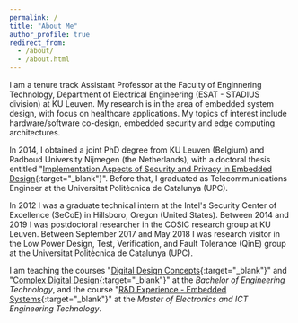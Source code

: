 ```yaml
---
permalink: /
title: "About Me"
author_profile: true
redirect_from: 
  - /about/
  - /about.html
---
```


I am a tenure track Assistant Professor at the Faculty of Enginnering Technology, Department of Electrical Engineering (ESAT - STADIUS division) at KU Leuven. My research is in the area of embedded system design, with focus on healthcare applications. My topics of interest include hardware/software co-design, embedded security and edge computing architectures.

In 2014, I obtained a joint PhD degree from KU Leuven (Belgium) and Radboud University Nijmegen (the Netherlands), with a doctoral thesis entitled "[Implementation Aspects of Security and Privacy in Embedded Design](https://lirias.kuleuven.be/retrieve/269694){:target="_blank"}". Before that, I graduated as Telecommunications Engineer at the Universitat Politècnica de Catalunya (UPC).

In 2012 I was a graduate technical intern at the Intel's Security Center of Excellence (SeCoE) in Hillsboro, Oregon (United States). Between 2014 and 2019 I was postdoctoral researcher in the COSIC research group at KU Leuven. Between September 2017 and May 2018 I was research visitor in the Low Power Design, Test, Verification, and Fault Tolerance (QinE) group at the Universitat Politècnica de Catalunya (UPC).

I am teaching the courses "[Digital Design Concepts](https://onderwijsaanbod.kuleuven.be/syllabi/e/T2VDO2E.htm#activetab=doelstellingen_idp1214464){:target="_blank"}" and "[Complex Digital Design](https://onderwijsaanbod.kuleuven.be/2023/syllabi/e/T3WDO2E.htm#activetab=doelstellingen_idp11929872){:target="_blank"}" at the *Bachelor of Engineering Technology*, and the course "[R&D Experience - Embedded Systems](https://onderwijsaanbod.kuleuven.be/syllabi/e/T47UXWE.htm#activetab=doelstellingen_idp2142096){:target="_blank"}" at the *Master of Electronics and ICT Engineering Technology*.
